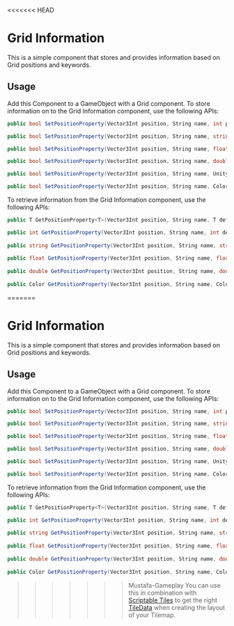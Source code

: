 <<<<<<< HEAD
# Grid Information

This is a simple component that stores and provides information based on Grid positions and keywords.

## Usage

Add this Component to a GameObject with a Grid component. To store information on to the Grid Information component, use the following APIs:

```C#
public bool SetPositionProperty(Vector3Int position, String name, int positionProperty)

public bool SetPositionProperty(Vector3Int position, String name, string positionProperty)

public bool SetPositionProperty(Vector3Int position, String name, float positionProperty)

public bool SetPositionProperty(Vector3Int position, String name, double positionProperty)

public bool SetPositionProperty(Vector3Int position, String name, UnityEngine.Object positionProperty)

public bool SetPositionProperty(Vector3Int position, String name, Color positionProperty)
```



To retrieve information from the Grid Information component, use the following APIs:

```C#
public T GetPositionProperty<T>(Vector3Int position, String name, T defaultValue) where T : UnityEngine.Object

public int GetPositionProperty(Vector3Int position, String name, int defaultValue)
    
public string GetPositionProperty(Vector3Int position, String name, string defaultValue)
    
public float GetPositionProperty(Vector3Int position, String name, float defaultValue)
    
public double GetPositionProperty(Vector3Int position, String name, double defaultValue)
    
public Color GetPositionProperty(Vector3Int position, String name, Color defaultValue)
```

=======
# Grid Information

This is a simple component that stores and provides information based on Grid positions and keywords.

## Usage

Add this Component to a GameObject with a Grid component. To store information on to the Grid Information component, use the following APIs:

```C#
public bool SetPositionProperty(Vector3Int position, String name, int positionProperty)

public bool SetPositionProperty(Vector3Int position, String name, string positionProperty)

public bool SetPositionProperty(Vector3Int position, String name, float positionProperty)

public bool SetPositionProperty(Vector3Int position, String name, double positionProperty)

public bool SetPositionProperty(Vector3Int position, String name, UnityEngine.Object positionProperty)

public bool SetPositionProperty(Vector3Int position, String name, Color positionProperty)
```



To retrieve information from the Grid Information component, use the following APIs:

```C#
public T GetPositionProperty<T>(Vector3Int position, String name, T defaultValue) where T : UnityEngine.Object

public int GetPositionProperty(Vector3Int position, String name, int defaultValue)
    
public string GetPositionProperty(Vector3Int position, String name, string defaultValue)
    
public float GetPositionProperty(Vector3Int position, String name, float defaultValue)
    
public double GetPositionProperty(Vector3Int position, String name, double defaultValue)
    
public Color GetPositionProperty(Vector3Int position, String name, Color defaultValue)
```

>>>>>>> Mustafa-Gameplay
You can use this in combination with [Scriptable Tiles](https://docs.unity3d.com/Manual/Tilemap-ScriptableTiles.html) to get the right [TileData](https://docs.unity3d.com/Manual/Tilemap-ScriptableTiles-TileData.html) when creating the layout of your Tilemap.